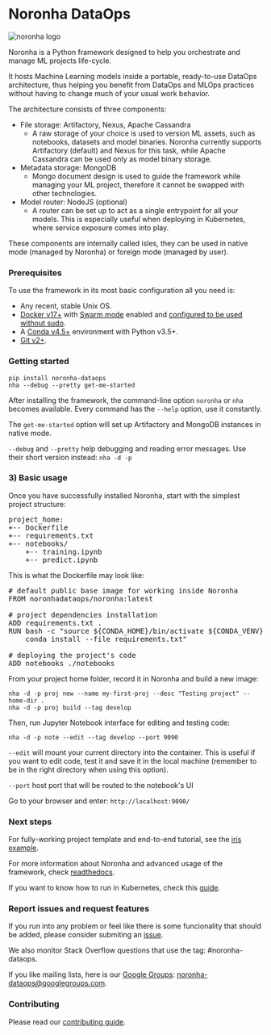 # Noronha DataOps


![noronha logo](docs/source/main-logo-color.png)

Noronha is a Python framework designed to help you orchestrate and manage ML projects life-cycle.

It hosts Machine Learning models inside a portable, ready-to-use DataOps architecture, thus helping you benefit from DataOps and MLOps practices without having to change much of your usual work behavior.

The architecture consists of three components:
- File storage: Artifactory, Nexus, Apache Cassandra
  - A raw storage of your choice is used to version ML assets, such as notebooks, datasets and model binaries. Noronha currently supports Artifactory (default) and Nexus for this task, while Apache Cassandra can be used only as model binary storage.
- Metadata storage: MongoDB
  - Mongo document design is used to guide the framework while managing your ML project, therefore it cannot be swapped with other technologies.
- Model router: NodeJS (optional)
  - A router can be set up to act as a single entrypoint for all your models. This is especially useful when deploying in Kubernetes, where service exposure comes into play.

These components are internally called isles, they can be used in native mode (managed by Noronha) or foreign mode (managed by user).

### Prerequisites
To use the framework in its most basic configuration all you need is:

- Any recent, stable Unix OS.
- [Docker v17+](<https://docs.docker.com/install/>) with [Swarm mode](https://docs.docker.com/engine/swarm/) enabled and [configured to be used without sudo](https://docs.docker.com/install/linux/linux-postinstall/).
- A [Conda v4.5+](https://docs.conda.io/projects/conda/en/latest/user-guide/install/download.html) environment with Python v3.5+.
- [Git v2+](https://git-scm.com/book/en/v2/Getting-Started-Installing-Git).

### Getting started
```
pip install noronha-dataops
nha --debug --pretty get-me-started
```

After installing the framework, the command-line option `noronha` or `nha` becomes available. Every command has the `--help` option, use it constantly.

The `get-me-started` option will set up Artifactory and MongoDB instances in native mode.

`--debug` and `--pretty` help debugging and reading error messages. Use their short version instead: `nha -d -p`

### 3) Basic usage
Once you have successfully installed Noronha, start with the simplest project structure:

<pre>
project_home:
+-- Dockerfile
+-- requirements.txt
+-- notebooks/
    +-- training.ipynb
    +-- predict.ipynb
</pre>

This is what the Dockerfile may look like:
<pre>
# default public base image for working inside Noronha
FROM noronhadataops/noronha:latest

# project dependencies installation
ADD requirements.txt .
RUN bash -c "source ${CONDA_HOME}/bin/activate ${CONDA_VENV}  && \
    conda install --file requirements.txt"

# deploying the project's code
ADD notebooks ./notebooks
</pre>

From your project home folder, record it in Noronha and build a new image:

```
nha -d -p proj new --name my-first-proj --desc "Testing project" --home-dir .
nha -d -p proj build --tag develop
```

Then, run Jupyter Notebook interface for editing and testing code:

```
nha -d -p note --edit --tag develop --port 9090
```

`--edit` will mount your current directory into the container. This is useful if you want to edit code, test it and save it in the local machine (remember to be in the right directory when using this option).

`--port` host port that will be routed to the notebook's UI

Go to your browser and enter: `http://localhost:9090/`

### Next steps
For fully-working project template and end-to-end tutorial, see the [iris example](https://github.com/noronha-dataops/noronha/tree/master/examples/1_iris).

For more information about Noronha and advanced usage of the framework, check [readthedocs](https://noronha-dataops.readthedocs.io).

If you want to know how to run in Kubernetes, check this [guide](https://noronha-dataops.readthedocs.io/en/latest/prod/index.html).

### Report issues and request features
If you run into any problem or feel like there is some funcionality that should be added, please consider submiting an [issue](https://github.com/noronha-dataops/noronha/issues).

We also monitor Stack Overflow questions that use the tag: #noronha-dataops.

If you like mailing lists, here is our [Google Groups](https://groups.google.com/g/noronha-dataops): [noronha-dataops@googlegroups.com](mailto:noronha-dataops@googlegroups.com).

### Contributing
Please read our [contributing guide](https://github.com/noronha-dataops/noronha/blob/master/CONTRIBUTING.md).
